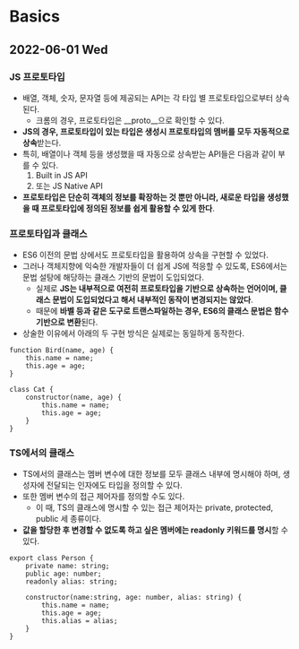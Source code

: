 # Basics
## 2022-06-01 Wed

### JS 프로토타입
* 배열, 객체, 숫자, 문자열 등에 제공되는 API는 각 타입 별 프로토타입으로부터 상속된다.
  * 크롬의 경우, 프로토타입은 __proto__으로 확인할 수 있다.
* **JS의 경우, 프로토타입이 있는 타입은 생성시 프로토타입의 멤버를 모두 자동적으로 상속**받는다.
* 특히, 배열이나 객체 등을 생성했을 때 자동으로 상속받는 API들은 다음과 같이 부를 수 있다.
  1. Built in JS API
  2. 또는 JS Native API
* **프로토타입은 단순히 객체의 정보를 확장하는 것 뿐만 아니라, 새로운 타입을 생성했을 때 프로토타입에 정의된 정보를 쉽게 활용할 수 있게 한다**.

### 프로토타입과 클래스
* ES6 이전의 문법 상에서도 프로토타입을 활용하여 상속을 구현할 수 있었다.
* 그러나 객체지향에 익숙한 개발자들이 더 쉽게 JS에 적응할 수 있도록, ES6에서는 문법 설탕에 해당하는 클래스 기반의 문법이 도입되었다.
  * 실제로 **JS는 내부적으로 여전히 프로토타입을 기반으로 상속하는 언어이며, 클래스 문법이 도입되었다고 해서 내부적인 동작이 변경되지는 않았다**.
  * 때문에 **바벨 등과 같은 도구로 트랜스파일하는 경우, ES6의 클래스 문법은 함수 기반으로 변환**된다.
* 상술한 이유에서 아래의 두 구현 방식은 실제로는 동일하게 동작한다.
```
function Bird(name, age) {
    this.name = name;
    this.age = age;
}

class Cat {
    constructor(name, age) {
        this.name = name;
        this.age = age;
    }
}
```

### TS에서의 클래스
* TS에서의 클래스는 멤버 변수에 대한 정보를 모두 클래스 내부에 명시해야 하며, 생성자에 전달되는 인자에도 타입을 정의할 수 있다.
* 또한 멤버 변수의 접근 제어자를 정의할 수도 있다.
  * 이 때, TS의 클래스에 명시할 수 있는 접근 제어자는 private, protected, public 세 종류이다.
* **값을 할당한 후 변경할 수 없도록 하고 싶은 멤버에는 readonly 키워드를 명시**할 수 있다.
```
export class Person {
    private name: string;
    public age: number;
    readonly alias: string;

    constructor(name:string, age: number, alias: string) {
        this.name = name;
        this.age = age;
        this.alias = alias;
    }
}
```